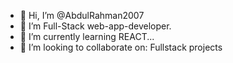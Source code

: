 - 👋 Hi, I’m @AbdulRahman2007
- 👀 I’m Full-Stack web-app-developer.
- 🌱 I’m currently learning REACT...
- 👯 I’m looking to collaborate on:
Fullstack projects

<!---
AbdulRahman2007/AbdulRahman2007 is a ✨ special ✨ repository because its `README.md` (this file) appears on your GitHub profile.
You can click the Preview link to take a look at your changes.
--->
